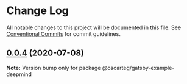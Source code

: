 # Change Log

All notable changes to this project will be documented in this file.
See [Conventional Commits](https://conventionalcommits.org) for commit guidelines.

## [0.0.4](https://github.com/Oscarteg/gatsby-themes/compare/@oscarteg/gatsby-example-deepmind@0.0.3...@oscarteg/gatsby-example-deepmind@0.0.4) (2020-07-08)

**Note:** Version bump only for package @oscarteg/gatsby-example-deepmind
